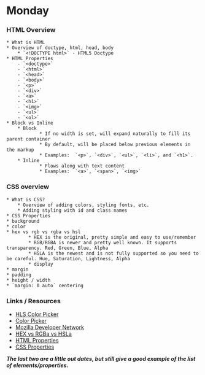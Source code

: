 # Monday

### HTML Overview

	* What is HTML
	* Overview of doctype, html, head, body
		* `<!DOCTYPE html>` - HTML5 Doctype
	* HTML Properties
		- `<doctype>`
		- `<html>`
		- `<head>`
		- `<body>`
		- `<p>`
		- `<div>`
		- `<a>`
		- `<h1>`
		- `<img>`
		- `<ul>`
		- `<ol>`
	* Block vs Inline
		* Block
				* If no width is set, will expand naturally to fill its parent container
				* By default, will be placed below previous elements in the markup
				* Examples:  `<p>`, `<div>`, `<ul>`, `<li>`, and `<h1>`.
		* Inline
				* Flows along with text content
				* Examples:  `<a>`, `<span>`, `<img>`


### CSS overview


	* What is CSS?
		* Overview of adding colors, styling fonts, etc.
		* Adding styling with id and class names
	* CSS Properties
	* background
	* color
	* hex vs rgb vs rgba vs hsl
			* HEX is the original, pretty simple and easy to use/remember
			* RGB/RGBA is newer and pretty well known. It supports transparency. Red, Green, Blue, Alpha
			* HSLA is the newest and is not fully supported so you need to be careful. Hue, Saturation, Lightness, Alpha
			* display
	* margin
	* padding
	* height / width
	* `margin: 0 auto` centering

### Links / Resources

* [HLS Color Picker](http://hslpicker.com/)
* [Color Picker](http://colorsnapper.com/)
* [Mozilla Developer Network](https://developer.mozilla.org/en-US/)
* [HEX vs RGBa vs HSLa](http://www.ironion.com/colors-on-the-web-rgb-vs-hex-vs-hsla/)
* [HTML Properties](http://www.htmldog.com/reference/htmltags/)
* [CSS Properties](http://www.htmldog.com/reference/cssproperties/)


___The last two are a little out dates, but still give a good example of the list of elements/properties.___
